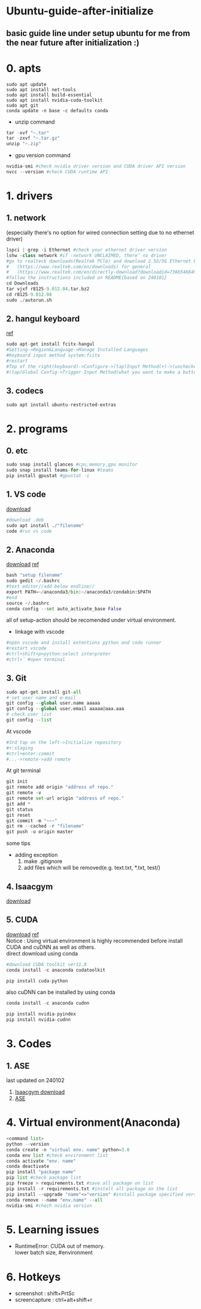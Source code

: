 # Ubuntu-guide-after-initialize
basic guide line under setup ubuntu for me from the near future after initialization :)
---
# 0. apts
```
sudo apt update
sudo apt install net-tools
sudo apt install build-essential
sudo apt install nvidia-cuda-toolkit
sudo apt git
conda update -n base -c defaults conda
```
* unzip command
```python
tar -xvf "~.tar"
tar -zxvf "~.tar.gz"
unzip "~.zip"
```
* gpu version command
```python
nvidia-smi #check nvidia driver version and CUDA driver API version
nvcc --version #check CUDA runtime API
```
# 1. drivers
## 1. network
(especially there's no option for wired connection setting due to no ethernet driver)
```python
lspci | grep -i Ethernet #check your ethernet driver version
lshw -class network #if -network UNCLAIMED, there’ no driver
#go to realteck downloads(Realtek PCle) and download 2.5G/5G Ethernet LINUX driver
#   (https://www.realtek.com/en/downloads) for general
#   (https://www.realtek.com/en/directly-download?downloadid=73865466490b208c00b7ea79734b7ac4) for 240101
#follow the instructions included on README{based on 240101}
cd Downloads
tar vjxf r8125-9.012.04.tar.bz2
cd r8125-9.012.04
sudo ./autorun.sh
```
## 2. hangul keyboard
[ref](https://driz2le.tistory.com/253)
```python
sudo apt-get install fcitx-hangul
#Setting->Region&Language->Manage Installed Languages
#Keyboard input method system:fcitx
#restart
#Top of the right(keyboard)->Configure->(tap)Input Method(+)->(unchecked)Only Show Current Language->(put)hangul
#(tap)Global Config->Trigger Input Method(what you want to make a button)
```
## 3. codecs
```python
sudo apt install ubuntu-restricted-extras
```
# 2. programs
## 0. etc
```python
sudo snap install glances #cpu,memory,gpu monitor
sudo snap install teams-for-linux #teams
pip install gpustat #gpustat -i
```
## 1. VS code
[download](https://code.visualstudio.com/)
```python
#download .deb
sudo apt install ./"filename"
code #run vs code
```
## 2. Anaconda
[download](https://www.anaconda.com/download)
[ref](https://ieworld.tistory.com/12)
```python
bash "setup filename"
sudo gedit ~/.bashrc
#text editor//add below endline//
export PATH=~/anaconda3/bin:~/anaconda3/condabin:$PATH
#end
source ~/.bashrc
conda config --set auto_activate_base False
```
all of setup-action should be recomended under virtual environment.</br>
* linkage with vscode
```python
#open vscode and install extentions python and code runner
#restart vscode
#ctrl+shift+p>python:select interpreter
#ctrl+` #open terminal
```
## 3. Git
```python
sudo apt-get install git-all
# set user name and e-mail
git config --global user.name aaaaa
git config --global user.email aaaaa@aaa.aaa
# check user list
git config --list
```
At vscode
```python
#3rd tap on the left->Initialize repository
#+:staging
#ctrl+enter:commit
#...->remote->add remote
```
At git terminal
```python
git init
git remote add origin "address of repo."
git remote -v
git remote set-url origin "address of repo."
git add *
git status
git reset
git commit -m "~~~"
git rm --cached -r "filename"
git push -u origin master
```
some tips
* adding exception
  1. make .gitignore
  2. add files which will be removed(e.g. text.txt, *.txt, test/)
## 4. Isaacgym
[download](https://developer.nvidia.com/isaac-gym/download)
## 5. CUDA
[download](https://developer.nvidia.com/cuda-toolkit-archive)
[ref](https://webnautes.tistory.com/1844)</br>
Notice : Using virtual environment is highly recommended before install CUDA and cuDNN as well as others.
</br>
direct download using conda
```python
#download CUDA toolkit ver11.8
conda install -c anaconda cudatoolkit

pip install cuda-python
```
also cuDNN can be installed by using conda
```python
conda install -c anaconda cudnn

pip install nvidia-pyindex
pip install nvidia-cudnn
```
# 3. Codes
## 1. ASE
last updated on 240102</br>
1. [Isaacgym download](https://developer.nvidia.com/isaac-gym/download)
2. [ASE](https://github.com/nv-tlabs/ASE.git)
# 4. Virtual environment(Anaconda)
```python
<command list>
python --version
conda create -n "virtual env. name" python=3.8
conda env list #check environment list
conda activate "env. name"
conda deactivate
pip install "package name"
pip list #check package list
pip freeze > requirements.txt #save all package on list
pip install -r requirements.txt #install all package on the list
pip install --upgrade "name"<="version" #install package specified version
conda remove --name "env.name" --all
nvidia-smi #chech nvidia version
```
# 5. Learning issues
* RuntimeError: CUDA out of memory.</br>
  lower batch size, #environment
# 6. Hotkeys
* screenshot : shift+PrtSc
* screencapture : ctrl+alt+shift+r
